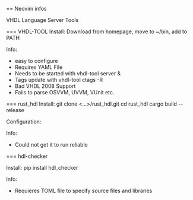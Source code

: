 == Neovim infos

VHDL Language Server Tools

=== VHDL-TOOL
Install: 
  Download from homepage, move to ~/bin, add to PATH
  
Info:
  * easy to configure
  * Requires YAML File
  * Needs to be started with vhdl-tool server &
  * Tags update with vhdl-tool ctags -R
  * Bad VHDL 2008 Support
  * Fails to parse OSVVM, UVVM, VUnit etc.

=== rust_hdl
Install: 
  git clone <...>/rust_hdl.git
  cd rust_hdl
  cargo build --release
  
Configuration:

Info:
  * Could not get it to run reliable


=== hdl-checker

Install:
pip install hdl_checker

Info:
  * Requieres TOML file to specify source files and libraries
